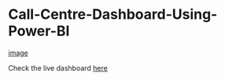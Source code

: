 # Call-Centre-Dashboard-Using-Power-BI

[image](Call-Centre-Dashboard.png)

Check the live dashboard [here](https://www.novypro.com/project/call-centre-dashboard-19)
